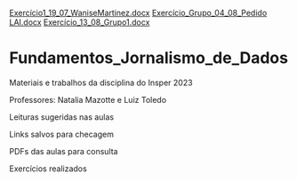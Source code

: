 [Exercício1_19_07_WaniseMartinez.docx](https://github.com/wdmartinez/Fundamentos_Jornalismo_de_Dados/files/12602806/Exercicio1_19_07_WaniseMartinez.docx)
[Exercício_Grupo_04_08_Pedido LAI.docx](https://github.com/wdmartinez/Fundamentos_Jornalismo_de_Dados/files/12602805/Exercicio_Grupo_04_08_Pedido.LAI.docx)
[Exercício_13_08_Grupo1.docx](https://github.com/wdmartinez/Fundamentos_Jornalismo_de_Dados/files/12602804/Exercicio_13_08_Grupo1.docx)
# Fundamentos_Jornalismo_de_Dados
Materiais e trabalhos da disciplina do Insper 2023

Professores: Natalia Mazotte e Luiz Toledo

Leituras sugeridas nas aulas

Links salvos para checagem

PDFs das aulas para consulta

Exercícios realizados
